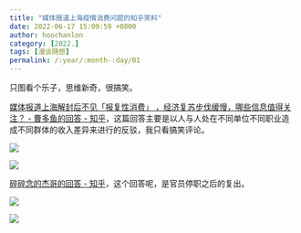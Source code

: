```yaml
---
title: "媒体报道上海疫情消费问题的知乎笑料"
date: 2022-06-17 15:09:59 +0800
author: hoochanlon
category: [2022.]
tags: [漫谈随想]
permalink: /:year/:month-:day/01
---
```


只图看个乐子，思维新奇，很搞笑。 <!-- more -->

[媒体报道上海解封后不见「报复性消费」 ，经济复苏步伐缓慢，哪些信息值得关注？ - 曹多鱼的回答 - 知乎](https://www.zhihu.com/question/538120561/answer/2532645427)，这篇回答主要是以人与人处在不同单位不同职业造成不同群体的收入差异来进行的反驳，我只看搞笑评论。

![ ](https://i.imgtg.com/2022/06/17/7OQ3v.png)

![ ](https://i.imgtg.com/2022/06/17/7O0iq.png)

[碎碎念的杰哥的回答 - 知乎](https://www.zhihu.com/question/538120561/answer/2532717179)，这个回答呢，是官员停职之后的复出。


![ ](https://i.imgtg.com/2022/06/17/7Od2r.png)

![ ](https://i.imgtg.com/2022/06/17/7Octc.png)

